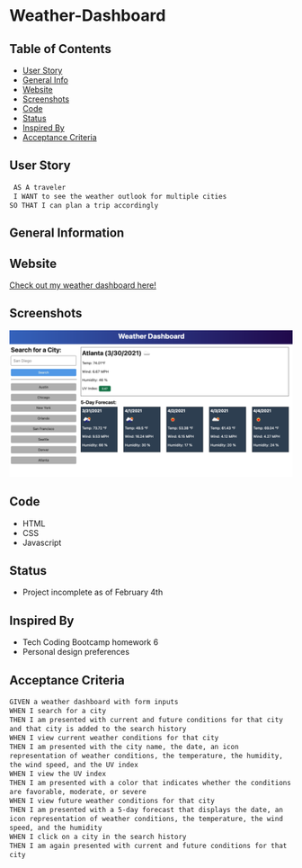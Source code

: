 # Weather-Dashboard

## Table of Contents 
- [User Story](#user-story)
- [General Info](#general-information)
- [Website](#website)
- [Screenshots](#screenshots)
- [Code](#code)
- [Status](#status)
- [Inspired By](#inspired-by)
- [Acceptance Criteria](#acceptance-criteria)

## User Story
``` 
 AS A traveler
 I WANT to see the weather outlook for multiple cities
SO THAT I can plan a trip accordingly
```

## General Information

## Website 
[Check out my weather dashboard here!](https://laurenagra.github.io/Weather-Dashboard/)

## Screenshots 
![This is how the site should look!](./Assets/images/06-server-side-apis-homework-demo.png)

## Code
- HTML
- CSS
- Javascript

## Status
- Project incomplete as of February 4th

## Inspired By 
- Tech Coding Bootcamp homework 6 
- Personal design preferences

## Acceptance Criteria
```
GIVEN a weather dashboard with form inputs
WHEN I search for a city
THEN I am presented with current and future conditions for that city and that city is added to the search history
WHEN I view current weather conditions for that city
THEN I am presented with the city name, the date, an icon representation of weather conditions, the temperature, the humidity, the wind speed, and the UV index
WHEN I view the UV index
THEN I am presented with a color that indicates whether the conditions are favorable, moderate, or severe
WHEN I view future weather conditions for that city
THEN I am presented with a 5-day forecast that displays the date, an icon representation of weather conditions, the temperature, the wind speed, and the humidity
WHEN I click on a city in the search history
THEN I am again presented with current and future conditions for that city
```